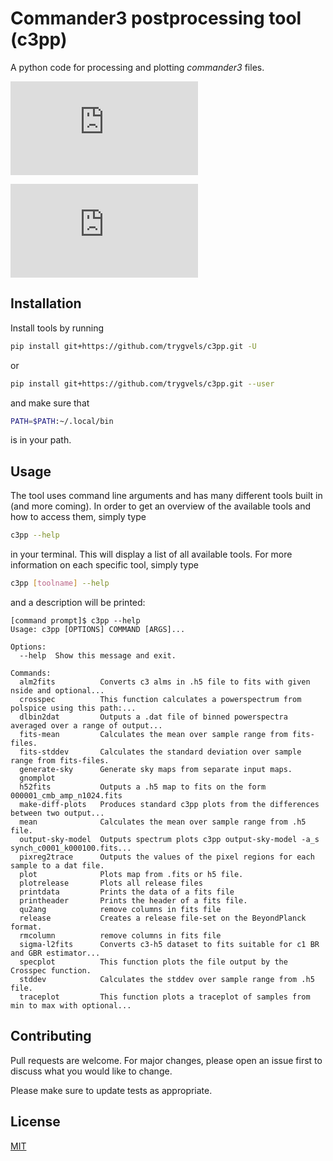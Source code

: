# Commander3 postprocessing tool (c3pp)

A python code for processing and plotting _commander3_ files.

![Masterpiece](https://github.com/trygvels/c3pp/blob/master/imgs/spectrum.pdf)

![Masterpiece](https://github.com/trygvels/c3pp/blob/master/imgs/spectrum_pol.pdf)


## Installation

Install tools by running 

```bash
pip install git+https://github.com/trygvels/c3pp.git -U
```

or 


```bash
pip install git+https://github.com/trygvels/c3pp.git --user
```

and make sure that
```bash
PATH=$PATH:~/.local/bin
````
is in your path.


## Usage
The tool uses command line arguments and has many different tools built in (and more coming).
In order to get an overview of the available tools and how to access them, simply type
```bash
c3pp --help
````
in your terminal. This will display a list of all available tools.
For more information on each specific tool, simply type
```bash
c3pp [toolname] --help
````
and a description will be printed:
```
[command prompt]$ c3pp --help
Usage: c3pp [OPTIONS] COMMAND [ARGS]...

Options:
  --help  Show this message and exit.

Commands:
  alm2fits          Converts c3 alms in .h5 file to fits with given nside and optional...
  crosspec          This function calculates a powerspectrum from polspice using this path:...
  dlbin2dat         Outputs a .dat file of binned powerspectra averaged over a range of output...
  fits-mean         Calculates the mean over sample range from fits-files.
  fits-stddev       Calculates the standard deviation over sample range from fits-files.
  generate-sky      Generate sky maps from separate input maps.
  gnomplot
  h52fits           Outputs a .h5 map to fits on the form 000001_cmb_amp_n1024.fits
  make-diff-plots   Produces standard c3pp plots from the differences between two output...
  mean              Calculates the mean over sample range from .h5 file.
  output-sky-model  Outputs spectrum plots c3pp output-sky-model -a_s synch_c0001_k000100.fits...
  pixreg2trace      Outputs the values of the pixel regions for each sample to a dat file.
  plot              Plots map from .fits or h5 file.
  plotrelease       Plots all release files
  printdata         Prints the data of a fits file
  printheader       Prints the header of a fits file.
  qu2ang            remove columns in fits file
  release           Creates a release file-set on the BeyondPlanck format.
  rmcolumn          remove columns in fits file
  sigma-l2fits      Converts c3-h5 dataset to fits suitable for c1 BR and GBR estimator...
  specplot          This function plots the file output by the Crosspec function.
  stddev            Calculates the stddev over sample range from .h5 file.
  traceplot         This function plots a traceplot of samples from min to max with optional...
```

## Contributing
Pull requests are welcome. For major changes, please open an issue first to discuss what you would like to change.

Please make sure to update tests as appropriate.

## License
[MIT](https://choosealicense.com/licenses/mit/)